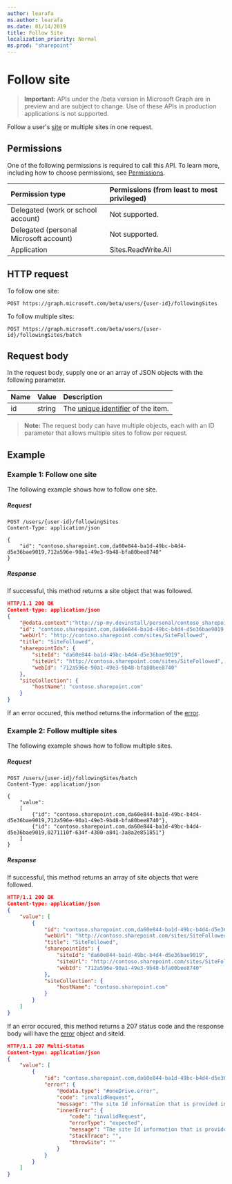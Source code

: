 ```yaml
---
author: learafa
ms.author: learafa
ms.date: 01/14/2019
title: Follow Site
localization_priority: Normal
ms.prod: "sharepoint"
---
```

# Follow site 

> **Important:** APIs under the /beta version in Microsoft Graph are in preview and are subject to change. Use of these APIs in production applications is not supported.

Follow a user's [site][] or multiple sites in one request.

## Permissions

One of the following permissions is required to call this API. To learn more, including how to choose permissions, see [Permissions](/graph/permissions-reference).

|            Permission type             | Permissions (from least to most privileged) |
| :------------------------------------- | :------------------------------------------ |
| Delegated (work or school account)     | Not supported.                              |
| Delegated (personal Microsoft account) | Not supported.                              |
| Application                            | Sites.ReadWrite.All                         |

## HTTP request

<!-- { "blockType": "ignored" } -->

To follow one site:

```http
POST https://graph.microsoft.com/beta/users/{user-id}/followingSites
```
To follow multiple sites:

```http
POST https://graph.microsoft.com/beta/users/{user-id}/followingSites/batch
```

## Request body

In the request body, supply one or an array of JSON objects with the following parameter. 


| Name    | Value  | Description                                                  |
|:------- |:-------|:-------------------------------------------------------------|
|   id    | string | The [unique identifier](../resources/site.md#site's-id) of the item. |

>**Note:** The request body can have multiple objects, each with an ID parameter that allows multiple sites to follow per request. 


## Example

### Example 1: Follow one site

The following example shows how to follow one site.

##### Request

<!-- { "blockType": "request", "name": "follow-site", "scopes": "sites.readwrite.all" } -->

```http
POST /users/{user-id}/followingSites
Content-Type: application/json

{
    "id": "contoso.sharepoint.com,da60e844-ba1d-49bc-b4d4-d5e36bae9019,712a596e-90a1-49e3-9b48-bfa80bee8740"
}
```
##### Response

If successful, this method returns a site object that was followed.  

<!-- { "blockType": "response" } -->

```json
HTTP/1.1 200 OK
Content-type: application/json
{
    "@odata.context":"http://sp-my.devinstall/personal/contoso_sharepoint_com/_api/v2.1/$metadata#followingSites/$entity",
    "id": "contoso.sharepoint.com,da60e844-ba1d-49bc-b4d4-d5e36bae9019,712a596e-90a1-49e3-9b48-bfa80bee8740",
    "webUrl": "http://contoso.sharepoint.com/sites/SiteFollowed",
    "title": "SiteFollowed",
    "sharepointIds": {
        "siteId": "da60e844-ba1d-49bc-b4d4-d5e36bae9019",
        "siteUrl": "http://contoso.sharepoint.com/sites/SiteFollowed",
        "webId": "712a596e-90a1-49e3-9b48-bfa80bee8740"
    },
    "siteCollection": {
        "hostName": "contoso.sharepoint.com"
    }
}
```

If an error occured, this method returns the information of the [error][]. 

### Example 2: Follow multiple sites

The following example shows how to follow multiple sites. 

##### Request

```http
POST /users/{user-id}/followingSites/batch
Content-Type: application/json

{
    "value":
    [
        {"id": "contoso.sharepoint.com,da60e844-ba1d-49bc-b4d4-d5e36bae9019,712a596e-90a1-49e3-9b48-bfa80bee8740"},
        {"id": "contoso.sharepoint.com,da60e844-ba1d-49bc-b4d4-d5e36bae9019,0271110f-634f-4300-a841-3a8a2e851851"}
    ] 
}
```
##### Response

If successful, this method returns an array of site objects that were followed.  

<!-- { "blockType": "response" } -->

```json
HTTP/1.1 200 OK
Content-type: application/json
{
    "value": [
        {
            "id": "contoso.sharepoint.com,da60e844-ba1d-49bc-b4d4-d5e36bae9019,712a596e-90a1-49e3-9b48-bfa80bee8740",
            "webUrl": "http://contoso.sharepoint.com/sites/SiteFollowed",
            "title": "SiteFollowed",
            "sharepointIds": {
                "siteId": "da60e844-ba1d-49bc-b4d4-d5e36bae9019",
                "siteUrl": "http://contoso.sharepoint.com/sites/SiteFollowed",
                "webId": "712a596e-90a1-49e3-9b48-bfa80bee8740"
            },
            "siteCollection": {
                "hostName": "contoso.sharepoint.com"
            }
        }
    ]
}
```

If an error occured, this method returns a 207 status code and the response body will have the [error][] object and siteId. 

<!-- { "blockType": "response" } -->

```json
HTTP/1.1 207 Multi-Status
Content-type: application/json
{
    "value": [
        {
            "id": "contoso.sharepoint.com,da60e844-ba1d-49bc-b4d4-d5e36bae9019,712a596e-90a1-49e3-9b48-bfa80bee8740",
            "error": {
                "@odata.type": "#oneDrive.error",
                "code": "invalidRequest",
                "message": "The site Id information that is provided in the request is incorrect",
                "innerError": {
                    "code": "invalidRequest",
                    "errorType": "expected",
                    "message": "The site Id information that is provided in the request is incorrect",
                    "stackTrace": "",
                    "throwSite": ""
                }
            }
        }
    ]
}
```  

[site]: ../resources/site.md
[error]: ../../../concepts/errors.md

<!-- {
  "type": "#page.annotation",
  "description": "Follow sharepoint site/sites for a user.",
  "keywords": "follow site",
  "section": "documentation",
  "tocPath": "Sites/Follow site"
} -->
